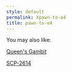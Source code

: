 ```yaml
---
style: default
permalink: Xpawn-to-e4
title: pawn-to-e4
---
```

You may also like:

[Queen's Gambit](http://scp-wiki.net/queen-s-gambit)

[SCP-2614](http://scp-wiki.net/scp-2614)
